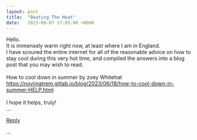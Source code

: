 ```yaml
---
layout: post
title:  "Beating The Heat"
date:   2023-09-07 17:05:00 +0000
---
```


Hello.
<br>
It is immensely warm right now, at least where I am in England.
<br>
I have scoured the entire internet for all of the reasonable advice on how to stay cool during this very hot time, and compiled the answers into a blog post that you may wish to read.
<br>
<br>
How to cool down in summer by zoey Whitehat<br>
<a href="https://novimatrem.gitlab.io/blog/2023/06/18/how-to-cool-down-in-summer-HELP.html" target="_blank">https://novimatrem.gitlab.io/blog/2023/06/18/how-to-cool-down-in-summer-HELP.html</a>
<br><br>
I hope it helps, truly!
<br>
...

<a href="mailto:TheNovimatrem@protonmail.ch?subject=RE%3A%20Social%20post%20-%20Beating%20The%20Heat">Reply</a>

...

